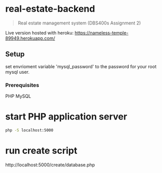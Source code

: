 # real-estate-backend

> Real estate management system (DBS400s Assignment 2)

Live version hosted with heroku:
https://nameless-temple-89949.herokuapp.com/

## Setup

set envrioment variable 'mysql_password' to the password for your root mysql user.

### Prerequisites

PHP
MySQL

# start PHP application server

```bash
php -S localhost:5000
```

# run create script

http://localhost:5000/create/database.php
